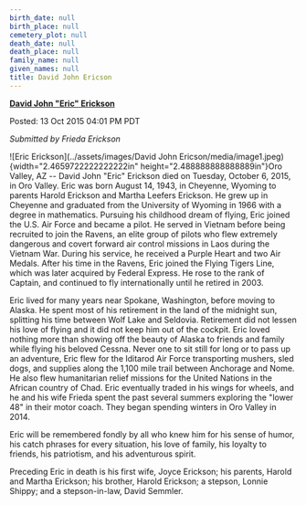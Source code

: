 ```yaml
---
birth_date: null
birth_place: null
cemetery_plot: null
death_date: null
death_place: null
family_name: null
given_names: null
title: David John Ericson
---
```


[**David John "Eric"
Erickson**](http://www.seldovia.com/david-john-eric-erickson/)

Posted: 13 Oct 2015 04:01 PM PDT

*Submitted by Frieda Erickson*

![Eric
Erickson](../assets/images/David John Ericson/media/image1.jpeg){width="2.4659722222222222in"
height="2.488888888888889in"}Oro Valley, AZ -- David John "Eric"
Erickson died on Tuesday, October 6, 2015, in Oro Valley. Eric was born
August 14, 1943, in Cheyenne, Wyoming to parents Harold Erickson and
Martha Leefers Erickson. He grew up in Cheyenne and graduated from the
University of Wyoming in 1966 with a degree in mathematics. Pursuing his
childhood dream of flying, Eric joined the U.S. Air Force and became a
pilot. He served in Vietnam before being recruited to join the Ravens,
an elite group of pilots who flew extremely dangerous and covert forward
air control missions in Laos during the Vietnam War. During his service,
he received a Purple Heart and two Air Medals. After his time in the
Ravens, Eric joined the Flying Tigers Line, which was later acquired by
Federal Express. He rose to the rank of Captain, and continued to fly
internationally until he retired in 2003.

Eric lived for many years near Spokane, Washington, before moving to
Alaska. He spent most of his retirement in the land of the midnight sun,
splitting his time between Wolf Lake and Seldovia. Retirement did not
lessen his love of flying and it did not keep him out of the cockpit.
Eric loved nothing more than showing off the beauty of Alaska to friends
and family while flying his beloved Cessna. Never one to sit still for
long or to pass up an adventure, Eric flew for the Iditarod Air Force
transporting mushers, sled dogs, and supplies along the 1,100 mile trail
between Anchorage and Nome. He also flew humanitarian relief missions
for the United Nations in the African country of Chad. Eric eventually
traded in his wings for wheels, and he and his wife Frieda spent the
past several summers exploring the "lower 48" in their motor coach. They
began spending winters in Oro Valley in 2014.

Eric will be remembered fondly by all who knew him for his sense of
humor, his catch phrases for every situation, his love of family, his
loyalty to friends, his patriotism, and his adventurous spirit.

Preceding Eric in death is his first wife, Joyce Erickson; his parents,
Harold and Martha Erickson; his brother, Harold Erickson; a stepson,
Lonnie Shippy; and a stepson-in-law, David Semmler.
